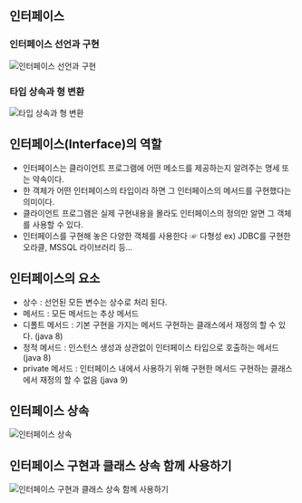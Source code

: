 ## 인터페이스
### 인터페이스 선언과 구현
![인터페이스 선언과 구현](https://user-images.githubusercontent.com/65329769/92186481-ddf96880-ee91-11ea-8769-fa1755e3df14.JPG)

### 타입 상속과 형 변환
![타입 상속과 형 변환](https://user-images.githubusercontent.com/65329769/92192032-19029880-eea0-11ea-9331-56c637093fda.JPG)

## 인터페이스(Interface)의 역할
 - 인터페이스는 클라이언트 프로그램에 어떤 메소드를 제공하는지 알려주는 명세 또는 약속이다.
 - 한 객체가 어떤 인터페이스의 타입이라 하면 그 인터페이스의 메서드를 구현했다는 의미이다.
 - 클라이언트 프로그램은 실제 구현내용을 몰라도 인터페이스의 정의만 알면 그 객체를 사용할 수 있다.
 - 인터페이스를 구현해 놓은 다양한 객체를 사용한다 ☞ 다형성 ex) JDBC를 구현한 오라클, MSSQL 라이브러리 등...

## 인터페이스의 요소
 - 상수 : 선언된 모든 변수는 상수로 처리 된다.
 - 메서드 : 모든 메서드는 추상 메서드
 - 디폴트 메서드 : 기본 구현을 가지는 메서드 구현하는 클래스에서 재정의 할 수 있다. (java 8)
 - 정적 메서드 : 인스턴스 생성과 상관없이 인터페이스 타입으로 호출하는 메서드 (java 8)
 - private 메서드 : 인터페이스 내에서 사용하기 위해 구현한 메서드 구현하는 클래스에서 재정의 할 수 없음 (java 9)

## 인터페이스 상속
![인터페이스 상속](https://user-images.githubusercontent.com/65329769/92353508-722a3080-f11b-11ea-910b-c6c2f3233dbf.JPG)

## 인터페이스 구현과 클래스 상속 함께 사용하기
![인터페이스 구현과 클래스 상속 함께 사용하기](https://user-images.githubusercontent.com/65329769/92353512-735b5d80-f11b-11ea-9bda-27945f6d552e.JPG)
